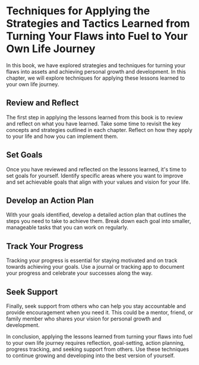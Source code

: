 Techniques for Applying the Strategies and Tactics Learned from Turning Your Flaws into Fuel to Your Own Life Journey
===============================================================================================================================================================================

In this book, we have explored strategies and techniques for turning your flaws into assets and achieving personal growth and development. In this chapter, we will explore techniques for applying these lessons learned to your own life journey.

Review and Reflect
------------------

The first step in applying the lessons learned from this book is to review and reflect on what you have learned. Take some time to revisit the key concepts and strategies outlined in each chapter. Reflect on how they apply to your life and how you can implement them.

Set Goals
---------

Once you have reviewed and reflected on the lessons learned, it's time to set goals for yourself. Identify specific areas where you want to improve and set achievable goals that align with your values and vision for your life.

Develop an Action Plan
----------------------

With your goals identified, develop a detailed action plan that outlines the steps you need to take to achieve them. Break down each goal into smaller, manageable tasks that you can work on regularly.

Track Your Progress
-------------------

Tracking your progress is essential for staying motivated and on track towards achieving your goals. Use a journal or tracking app to document your progress and celebrate your successes along the way.

Seek Support
------------

Finally, seek support from others who can help you stay accountable and provide encouragement when you need it. This could be a mentor, friend, or family member who shares your vision for personal growth and development.

In conclusion, applying the lessons learned from turning your flaws into fuel to your own life journey requires reflection, goal-setting, action planning, progress tracking, and seeking support from others. Use these techniques to continue growing and developing into the best version of yourself.
